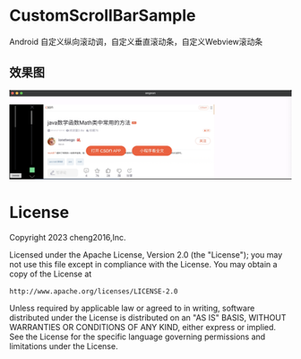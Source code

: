 # CustomScrollBarSample
Android 自定义纵向滚动调，自定义垂直滚动条，自定义Webview滚动条

## 效果图

   ![](效果图%202023-11-14%2017-10-52.png)


# License

Copyright 2023 cheng2016,Inc.

Licensed under the Apache License, Version 2.0 (the "License");
you may not use this file except in compliance with the License.
You may obtain a copy of the License at

    http://www.apache.org/licenses/LICENSE-2.0

Unless required by applicable law or agreed to in writing, software
distributed under the License is distributed on an "AS IS" BASIS,
WITHOUT WARRANTIES OR CONDITIONS OF ANY KIND, either express or implied.
See the License for the specific language governing permissions and
limitations under the License.
